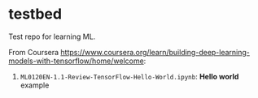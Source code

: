 # testbed
Test repo for learning ML.

From Coursera https://www.coursera.org/learn/building-deep-learning-models-with-tensorflow/home/welcome:

1. `ML0120EN-1.1-Review-TensorFlow-Hello-World.ipynb`: **Hello world** example

